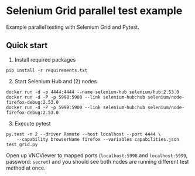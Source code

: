 # Selenium Grid parallel test example
Example parallel testing with Selenium Grid and Pytest.

## Quick start
1. Install required packages
  ```
  pip install -r requirements.txt
  ```

2. Start Selenium Hub and (2) nodes
  ```
  docker run -d -p 4444:4444 --name selenium-hub selenium/hub:2.53.0
  docker run -d -P -p 5998:5900 --link selenium-hub:hub selenium/node-firefox-debug:2.53.0
  docker run -d -P -p 5999:5900 --link selenium-hub:hub selenium/node-firefox-debug:2.53.0
  ```

3. Execute pytest
  ```
  py.test -n 2 --driver Remote --host localhost --port 4444 \
      --capability browserName firefox --variables capabilities.json test_grid.py
  ```

Open up VNCViewer to mapped ports (`localhost:5998` and `localhost:5999`, password: `secret`) and you should see both nodes are running different test method at once.
